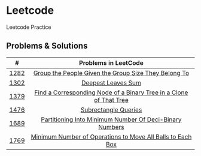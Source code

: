 # Leetcode
Leetcode Practice

## Problems & Solutions

|      #       |                                                            Problems in LeetCode                                                             |
|:------------:|:-------------------------------------------------------------------------------------------------------------------------------------------:|
| [1282](1282) | [Group the People Given the Group Size They Belong To](https://leetcode.com/problems/group-the-people-given-the-group-size-they-belong-to/) |
| [1302](1302) |                                   [Deepest Leaves Sum](https://leetcode.com/problems/deepest-leaves-sum/)                                   |
| [1379](1379) | [Find a Corresponding Node of a Binary Tree in a Clone of That Tree](https://leetcode.com/problems/find-a-corresponding-node-of-a-binary-tree-in-a-clone-of-that-tree/) |
| [1476](1476) | [Subrectangle Queries](https://leetcode.com/problems/subrectangle-queries/) |
| [1689](1689) | [Partitioning Into Minimum Number Of Deci-Binary Numbers](https://leetcode.com/problems/partitioning-into-minimum-number-of-deci-binary-numbers/) |
| [1769](1769) | [Minimum Number of Operations to Move All Balls to Each Box](https://leetcode.com/problems/minimum-number-of-operations-to-move-all-balls-to-each-box/) |
